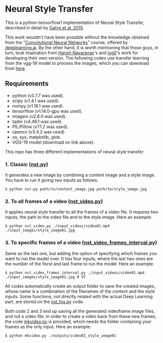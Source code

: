 # Neural Style Transfer

This is a python-tensorflow1 implementation of Neural Style Transfer, described in detail by [Gatys et al. 2015](http://arxiv.org/abs/1508.06576). 

This work wouldn't have been possible without the knowledge obtained from the "[Convolutional Neural Networks](https://www.coursera.org/learn/convolutional-neural-networks)" course, offered by [deeplearning.ai](http://www.deeplearning.ai). By the other hand, it is worth mentioning that those guys, in turn, took inspiration from [Harish Nayaranan](https://harishnarayanan.org/writing/artistic-style-transfer)'s and [log0](https://github.com/log0/neural-style-painting)'s work for developing their own version. The following codes use transfer learning from the vgg-19 model to process the images, which you can download from [here](http://www.vlfeat.org/matconvnet/models/imagenet-vgg-verydeep-19.mat).

## Requirements
- python (v3.7.7 was used).
- scipy  (v1.4.1 was used).
- numpy (v1.18.1 was used).
- tensorflow (v1.14.0-gpu was used).
- imageio (v2.8.0 was used).
- tqdm (v4.46.1 was used).
- PIL/Pillow (v7.1.2 was used).
- opencv (v3.4.2 was used)
- os, sys, matplotlib, glob.
- VGG-19 model (download on link above).

This repo has three different implementations of neural style transfer:

### 1. Classic ([nst.py](nst.py))
It generates a new image by combining a content image and a style image. You have to run it giving two inputs as follows:

```
$ python nst.py path/to/content_image.jpg path/to/style_image.jpg
```

### 2. To all frames of a video ([nst_video.py](nst_video.py))
It applies neural style transfer to all the frames of a video file. It requires two inputs, the path to the video file and to the style image. Here an example:

```
$ python nst_video.py ./input_videos/video01.mp4 ./input_images/style_image01.jpg
```

### 3. To specific frames of a video ([nst_video_frames_interval.py](nst_video_frames_interval.py))
Same as the last one, but adding the option of specifying which frames you want to run the model over. It has four inputs, where the last two ones are the number of the fisrst and last frame to run the model. Here an example:

```
$ python nst_video_frames_interval.py ./input_videos/video01.mp4 ./input_images/style_image01.jpg 8 97
```

All codes automatically create an output folder to save the created images, whose name is a combination of the filenames of the content and the style inputs. Some functions, not directly related with the actual Deep Learning part, are stored on the [nst_fxs.py](nst_fxs.py) code.

Both code 2 and 3 end up saving all the generated videoframe image files, and not a video file. In order to create a video back from these new frames, the code [mkvideo.py](mkvideo.py) is provided, which needs the folder containing your frames as the only input. Here an example:

```
$ python mkvideo.py ./outputs/video01_style_image01
```
